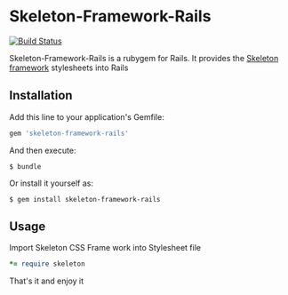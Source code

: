 # Skeleton-Framework-Rails

[![Build Status](https://travis-ci.org/mymengyu/skeleton-framework-rails.svg?branch=master)](https://travis-ci.org/mymengyu/skeleton-framework-rails)

Skeleton-Framework-Rails is a rubygem for Rails.
It provides the [Skeleton framework](https://github.com/skeleton-framework/skeleton-framework) stylesheets into Rails

## Installation

Add this line to your application's Gemfile:

```ruby
gem 'skeleton-framework-rails'
```

And then execute:

    $ bundle

Or install it yourself as:

    $ gem install skeleton-framework-rails

## Usage

Import Skeleton CSS Frame work into Stylesheet file
```ruby
*= require skeleton
```

That's it and enjoy it

